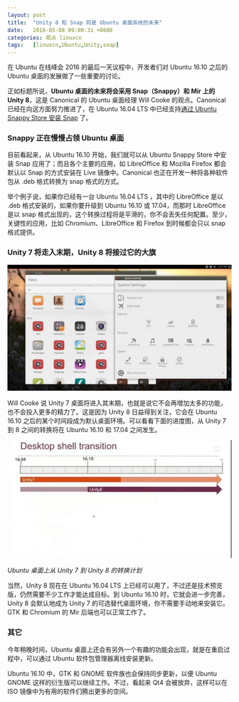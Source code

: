 ```yaml
---
layout: post
title:	"Unity 8 和 Snap 将是 Ubuntu 桌面系统的未来"
date:	2016-05-08 09:00:31 +0800 
categories:	观点 linuxcn 
tags:	[linuxcn,Ubuntu,Unity,snap]
---
```



在 Ubuntu 在线峰会 2016 的最后一天议程中，开发者们对 Ubuntu 16.10 之后的 Ubuntu 桌面的发展做了一些重要的讨论。


正如标题所说，**Ubuntu 桌面的未来将会采用 Snap（Snappy）和 Mir 上的 Unity 8**，这是 Canonical 的 Ubuntu 桌面经理 Will Cooke 的观点。Canonical 已经在向这方面努力推进了，在 Ubuntu 16.04 LTS 中已经支持[通过 Ubuntu Snappy Store 安装 Snap](/article-7220-1.html) 了。


### Snappy 正在慢慢占领 Ubuntu 桌面


目前看起来，从 Ubuntu 16.10 开始，我们就可以从 Ubuntu Snappy Store 中安装 Snap 应用了；而且各个主要的应用，如 LibreOffice 和 Mozilla Firefox 都会默认以 Snap 的方式安装在 Live 镜像中。Canonical 也正在开发一种将各种软件包从 .deb 格式转换为 snap 格式的方式。


举个例子说，如果你已经有一台 Ubuntu 16.04 LTS ，其中的 LibreOffice 是以 .deb 格式安装的，如果你要升级到 Ubuntu 16.10 或 17.04，而那时 LibreOffice 是以 snap 格式出现的，这个转换过程将是平滑的，你不会丢失任何配置。至少，关键性的应用，比如 Chromium、LibreOffice 和 Firefox 到时候都会只以 snap 格式提供。


### Unity 7 将走入末期，Unity 8 将接过它的大旗


![](/Asserts/Images/album/201605/08/090033vtsobht2sjz7abao.jpg)


Will Cooke 说 Unity 7 桌面将进入其末期，也就是说它不会再增加太多的功能，也不会投入更多的精力了。这是因为 Unity 8 日益得到关注，它会在 Ubuntu 16.10 之后的某个时间段成为默认桌面环境。可以看看下面的进度图，从 Unity 7 到 8 之间的转换将在 Ubuntu 16.10 和 17.04 之间发生。


![Unity 7 to Unity 8 transition for the Ubuntu Desktop](/Asserts/Images/album/201605/08/090033jqh5nauqac8xghi8.jpg "Unity 7 to Unity 8 transition for the Ubuntu Desktop")


 *Ubuntu 桌面上从 Unity 7 到 Unity 8 的转换计划*


当然，Unity 8 现在在 Ubuntu 16.04 LTS 上已经可以用了，不过还是技术预览版，仍然需要不少工作才能达成目标。到 Ubuntu 16.10 时，它就会进一步完善，Unity 8 会默认地成为 Unity 7 的可选替代桌面环境，你不需要手动地来安装它。GTK 和 Chromium 的 Mir 后端也可以正常工作了。


### 其它


今年稍晚时间，Ubuntu 桌面上还会有另外一个有趣的功能会出现，就是在重启过程中，可以通过 Ubuntu 软件包管理器离线安装更新。


Ubuntu 16.10 中，GTK 和 GNOME 软件族也会保持同步更新，以便 Ubuntu GNOME 这样的衍生版可以继续工作。不过，看起来 Qt4 会被放弃，这样可以在 ISO 镜像中为有用的软件们腾出更多的空间。
